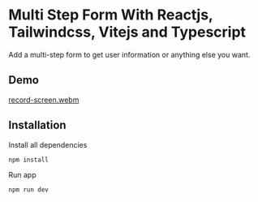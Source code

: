 # Multi Step Form With Reactjs, Tailwindcss, Vitejs and Typescript 

Add a multi-step form to get user information or anything else you want.

## Demo

[record-screen.webm](https://github.com/aliasgharHbagheri/multistep-form-with-vitejs-tailwindcss-typescript/assets/109569108/73e18690-85f4-492c-a127-338bedde9fed)

## Installation 

Install all dependencies

```
npm install
```

Run app

```
npm run dev
```
